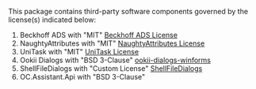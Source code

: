 This package contains third-party software components governed by the license(s) indicated below:

1. Beckhoff ADS with "MIT" [Beckhoff ADS License](https://github.com/Beckhoff/ADS/blob/master/LICENSE)
2. NaughtyAttributes with "MIT" [NaughtyAttributes License](https://github.com/dbrizov/NaughtyAttributes/blob/master/LICENSE)
3. UniTask with "MIT" [UniTask License](https://github.com/Cysharp/UniTask/blob/master/LICENSE)
4. Ookii Dialogs with "BSD 3-Clause" [ookii-dialogs-winforms](https://github.com/ookii-dialogs/ookii-dialogs-winforms/blob/master/LICENSE)
5. ShellFileDialogs with "Custom License" [ShellFileDialogs](https://github.com/daiplusplus/ShellFileDialogs/blob/master/LICENSE.txt)
6. OC.Assistant.Api with "BSD 3-Clause"

